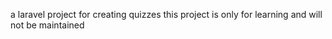 a laravel project for creating quizzes
this project is only for learning and will not be maintained
